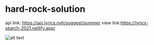 # hard-rock-solution
api link: https://api.lyrics.ovh/suggest/summer  view link:https://lyrics-search-2021.netlify.app/ 

![alt text](https://i.ibb.co/q9THVDG/lyrics-search.png)
